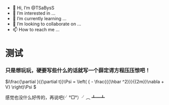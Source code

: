 - 👋 Hi, I’m @TSaBysS
- 👀 I’m interested in ...
- 🌱 I’m currently learning ...
- 💞️ I’m looking to collaborate on ...
- 📫 How to reach me ...

<!---
TSaBysS/TSaBysS is a ✨ special ✨ repository because its `README.md` (this file) appears on your GitHub profile.
You can click the Preview link to take a look at your changes.
--->
# 测试

### 只是想玩玩，硬要写些什么的话就写一个薛定谔方程压压惊吧！

$i\frac{\partial }{{\partial t}}\Psi  = \left( { - \frac{{{\hbar ^2}}}{{2m}}\nabla  + V} \right)\Psi $

感觉也没什么好传的，再说吧(╯°□°）╯︵ ┻━┻
